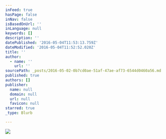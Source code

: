 ```yaml
---
inFeed: true
hasPage: false
inNav: false
isBasedOnUrl: ''
inLanguage: null
keywords: []
description: ''
datePublished: '2016-05-04T11:53:13.759Z'
dateModified: '2016-05-04T11:52:52.020Z'
title: ''
author:
  - name: ''
    url: ''
sourcePath: _posts/2016-05-02-0b7cd0ae-51af-47ae-af73-6544d0460a56.md
published: true
authors: []
publisher:
  name: null
  domain: null
  url: null
  favicon: null
starred: true
_type: Blurb

---
```

![](https://the-grid-user-content.s3-us-west-2.amazonaws.com/dcc42970-6d90-43d3-985a-d220bbc7775e.png)